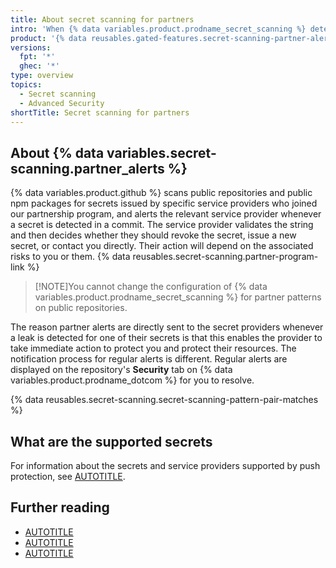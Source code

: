 ```yaml
---
title: About secret scanning for partners
intro: 'When {% data variables.product.prodname_secret_scanning %} detects authentication details for a service provider in a public repository on {% data variables.product.prodname_dotcom %}, an alert is sent directly to the provider. This allows service providers who are {% data variables.product.prodname_dotcom %} partners to promptly take action to secure their systems.'
product: '{% data reusables.gated-features.secret-scanning-partner-alerts %}'
versions:
  fpt: '*'
  ghec: '*'
type: overview
topics:
  - Secret scanning
  - Advanced Security
shortTitle: Secret scanning for partners
---
```


## About {% data variables.secret-scanning.partner_alerts %}

{% data variables.product.github %} scans public repositories and public npm packages for secrets issued by specific service providers who joined our partnership program, and alerts the relevant service provider whenever a secret is detected in a commit. The service provider validates the string and then decides whether they should revoke the secret, issue a new secret, or contact you directly. Their action will depend on the associated risks to you or them. {% data reusables.secret-scanning.partner-program-link %}

> [!NOTE]You cannot change the configuration of {% data variables.product.prodname_secret_scanning %} for partner patterns on public repositories.

The reason partner alerts are directly sent to the secret providers whenever a leak is detected for one of their secrets is that this enables the provider to take immediate action to protect you and protect their resources. The notification process for regular alerts is different. Regular alerts are displayed on the repository's **Security** tab on {% data variables.product.prodname_dotcom %} for you to resolve.

{% data reusables.secret-scanning.secret-scanning-pattern-pair-matches %}

## What are the supported secrets

For information about the secrets and service providers supported by push protection, see [AUTOTITLE](/code-security/secret-scanning/introduction/supported-secret-scanning-patterns#supported-secrets).

## Further reading

* [AUTOTITLE](/code-security/secret-scanning/introduction/about-secret-scanning)
* [AUTOTITLE](/code-security/secret-scanning/introduction/supported-secret-scanning-patterns)
* [AUTOTITLE](/code-security/secret-scanning/secret-scanning-partnership-program/secret-scanning-partner-program)
